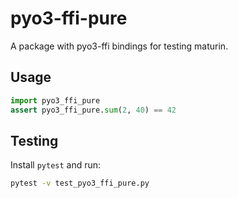 # pyo3-ffi-pure

A package with pyo3-ffi bindings for testing maturin.

## Usage

```python
import pyo3_ffi_pure
assert pyo3_ffi_pure.sum(2, 40) == 42
```

## Testing

Install `pytest` and run:

```bash
pytest -v test_pyo3_ffi_pure.py
```
